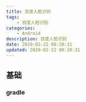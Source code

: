 ```yaml
---
title: 百度人脸识别
tags: 
    - 百度人脸识别
categories: 
    - Android
description: 百度人脸识别
date: 2020-02-22 08:28:31
updated: 2020-02-22 08:28:31
---
```


## 基础


### gradle

